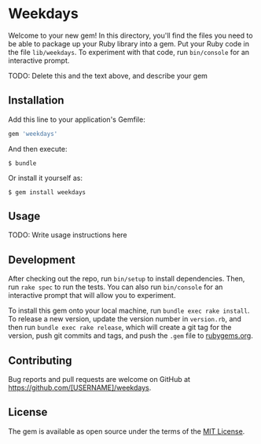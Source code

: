 # Weekdays

Welcome to your new gem! In this directory, you'll find the files you need to be able to package up your Ruby library into a gem. Put your Ruby code in the file `lib/weekdays`. To experiment with that code, run `bin/console` for an interactive prompt.

TODO: Delete this and the text above, and describe your gem

## Installation

Add this line to your application's Gemfile:

```ruby
gem 'weekdays'
```

And then execute:

    $ bundle

Or install it yourself as:

    $ gem install weekdays

## Usage

TODO: Write usage instructions here

## Development

After checking out the repo, run `bin/setup` to install dependencies. Then, run `rake spec` to run the tests. You can also run `bin/console` for an interactive prompt that will allow you to experiment.

To install this gem onto your local machine, run `bundle exec rake install`. To release a new version, update the version number in `version.rb`, and then run `bundle exec rake release`, which will create a git tag for the version, push git commits and tags, and push the `.gem` file to [rubygems.org](https://rubygems.org).

## Contributing

Bug reports and pull requests are welcome on GitHub at https://github.com/[USERNAME]/weekdays.


## License

The gem is available as open source under the terms of the [MIT License](http://opensource.org/licenses/MIT).

